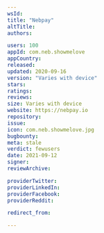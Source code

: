 ```yaml
---
wsId: 
title: "Nebpay"
altTitle: 
authors:

users: 100
appId: com.neb.showmelove
appCountry: 
released: 
updated: 2020-09-16
version: "Varies with device"
stars: 
ratings: 
reviews: 
size: Varies with device
website: https://nebpay.io
repository: 
issue: 
icon: com.neb.showmelove.jpg
bugbounty: 
meta: stale
verdict: fewusers
date: 2021-09-12
signer: 
reviewArchive:

providerTwitter: 
providerLinkedIn: 
providerFacebook: 
providerReddit: 

redirect_from:

---
```


